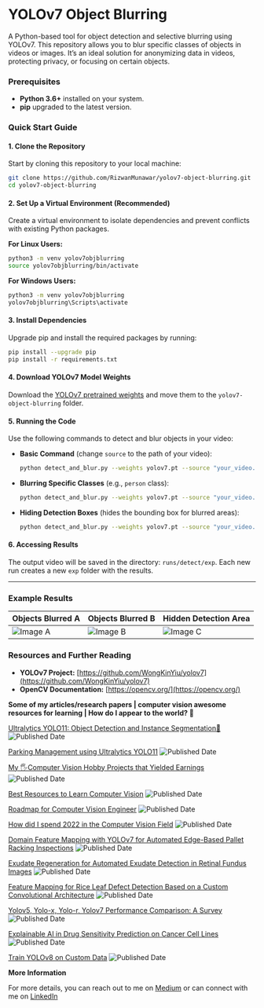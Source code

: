 # YOLOv7 Object Blurring

A Python-based tool for object detection and selective blurring using YOLOv7. This repository allows you to blur specific classes of objects in videos or images. It’s an ideal solution for anonymizing data in videos, protecting privacy, or focusing on certain objects.

### Prerequisites
- **Python 3.6+** installed on your system.
- **pip** upgraded to the latest version.

### Quick Start Guide

#### 1. Clone the Repository
Start by cloning this repository to your local machine:
```bash
git clone https://github.com/RizwanMunawar/yolov7-object-blurring.git
cd yolov7-object-blurring
```

#### 2. Set Up a Virtual Environment (Recommended)
Create a virtual environment to isolate dependencies and prevent conflicts with existing Python packages.

**For Linux Users:**
```bash
python3 -m venv yolov7objblurring
source yolov7objblurring/bin/activate
```

**For Windows Users:**
```bash
python3 -m venv yolov7objblurring
yolov7objblurring\Scripts\activate
```

#### 3. Install Dependencies
Upgrade pip and install the required packages by running:
```bash
pip install --upgrade pip
pip install -r requirements.txt
```

#### 4. Download YOLOv7 Model Weights
Download the [YOLOv7 pretrained weights](https://github.com/WongKinYiu/yolov7/releases/download/v0.1/yolov7.pt) and move them to the `yolov7-object-blurring` folder.

#### 5. Running the Code
Use the following commands to detect and blur objects in your video:

- **Basic Command** (change `source` to the path of your video):
  ```bash
  python detect_and_blur.py --weights yolov7.pt --source "your_video.mp4" --blurratio 20
  ```
  
- **Blurring Specific Classes** (e.g., `person` class):
  ```bash
  python detect_and_blur.py --weights yolov7.pt --source "your_video.mp4" --classes 0 --blurratio 50
  ```

- **Hiding Detection Boxes** (hides the bounding box for blurred areas):
  ```bash
  python detect_and_blur.py --weights yolov7.pt --source "your_video.mp4" --classes 0 --blurratio 50 --hidedetarea
  ```

#### 6. Accessing Results
The output video will be saved in the directory: `runs/detect/exp`. Each new run creates a new `exp` folder with the results.

---

### Example Results
| Objects Blurred A | Objects Blurred B | Hidden Detection Area |
| --- | --- | --- |
| ![Image A](https://user-images.githubusercontent.com/62513924/186101334-1de03f51-9f64-41fd-b488-b77eb949865d.png) | ![Image B](https://user-images.githubusercontent.com/62513924/186101348-3b06d516-5507-4548-8efa-9b55564a75fe.png) | ![Image C](https://user-images.githubusercontent.com/62513924/186102964-59f89ae2-80ac-43c9-ab64-54c607a1cbe9.png) |

### Resources and Further Reading

- **YOLOv7 Project:** [https://github.com/WongKinYiu/yolov7](https://github.com/WongKinYiu/yolov7)
- **OpenCV Documentation:** [https://opencv.org/](https://opencv.org/)

**Some of my articles/research papers | computer vision awesome resources for learning | How do I appear to the world? 🚀**

[Ultralytics YOLO11: Object Detection and Instance Segmentation🤯](https://muhammadrizwanmunawar.medium.com/ultralytics-yolo11-object-detection-and-instance-segmentation-88ef0239a811) ![Published Date](https://img.shields.io/badge/published_Date-2024--10--27-brightgreen)

[Parking Management using Ultralytics YOLO11](https://muhammadrizwanmunawar.medium.com/parking-management-using-ultralytics-yolo11-fba4c6bc62bc) ![Published Date](https://img.shields.io/badge/published_Date-2024--11--10-brightgreen)

[My 🖐️Computer Vision Hobby Projects that Yielded Earnings](https://muhammadrizwanmunawar.medium.com/my-️computer-vision-hobby-projects-that-yielded-earnings-7923c9b9eead) ![Published Date](https://img.shields.io/badge/published_Date-2023--09--10-brightgreen)

[Best Resources to Learn Computer Vision](https://muhammadrizwanmunawar.medium.com/best-resources-to-learn-computer-vision-311352ed0833) ![Published Date](https://img.shields.io/badge/published_Date-2023--06--30-brightgreen)

[Roadmap for Computer Vision Engineer](https://medium.com/augmented-startups/roadmap-for-computer-vision-engineer-45167b94518c)  ![Published Date](https://img.shields.io/badge/published_Date-2022--08--07-brightgreen)

[How did I spend 2022 in the Computer Vision Field](https://www.linkedin.com/pulse/how-did-i-spend-2022-computer-vision-field-muhammad-rizwan-munawar) ![Published Date](https://img.shields.io/badge/published_Date-2022--12--20-brightgreen)

[Domain Feature Mapping with YOLOv7 for Automated Edge-Based Pallet Racking Inspections](https://www.mdpi.com/1424-8220/22/18/6927) ![Published Date](https://img.shields.io/badge/published_Date-2022--09--13-brightgreen)

[Exudate Regeneration for Automated Exudate Detection in Retinal Fundus Images](https://ieeexplore.ieee.org/document/9885192) ![Published Date](https://img.shields.io/badge/published_Date-2022--09--12-brightgreen)

[Feature Mapping for Rice Leaf Defect Detection Based on a Custom Convolutional Architecture](https://www.mdpi.com/2304-8158/11/23/3914) ![Published Date](https://img.shields.io/badge/published_Date-2022--12--04-brightgreen)

[Yolov5, Yolo-x, Yolo-r, Yolov7 Performance Comparison: A Survey](https://aircconline.com/csit/papers/vol12/csit121602.pdf)  ![Published Date](https://img.shields.io/badge/published_Date-2022--09--24-brightgreen)

[Explainable AI in Drug Sensitivity Prediction on Cancer Cell Lines](https://ieeexplore.ieee.org/document/9922931)  ![Published Date](https://img.shields.io/badge/published_Date-2022--09--23-brightgreen)

[Train YOLOv8 on Custom Data](https://medium.com/augmented-startups/train-yolov8-on-custom-data-6d28cd348262)  ![Published Date](https://img.shields.io/badge/published_Date-2022--09--23-brightgreen)


**More Information**

For more details, you can reach out to me on [Medium](https://chr043416.medium.com/) or can connect with me on [LinkedIn](https://www.linkedin.com/in/muhammadrizwanmunawar/)
